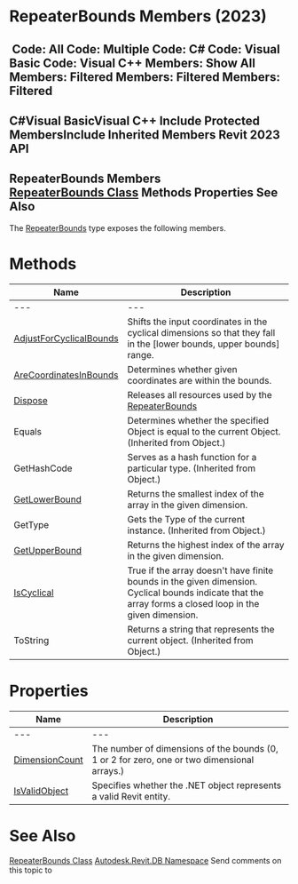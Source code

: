 # RepeaterBounds Members (2023)

﻿
 Code: All Code: Multiple Code: C# Code: Visual Basic Code: Visual C++  Members: Show All Members: Filtered Members: Filtered Members: Filtered   
---  
C#Visual BasicVisual C++
Include Protected MembersInclude Inherited Members
Revit 2023 API  
---  
RepeaterBounds Members  
[RepeaterBounds Class](99c1ffdf-818b-1918-a6ba-42b7904ca4bc.md "RepeaterBounds Class") Methods Properties See Also  
---  
The [RepeaterBounds](99c1ffdf-818b-1918-a6ba-42b7904ca4bc.md "RepeaterBounds Class") type exposes the following members.
# Methods
| Name | Description |
| --- | --- |
| --- | --- | --- |
| [AdjustForCyclicalBounds](9cbf97b3-28f6-3479-044f-a7ec0419192b.md "AdjustForCyclicalBounds Method") | Shifts the input coordinates in the cyclical dimensions so that they fall in the [lower bounds, upper bounds] range. |
| [AreCoordinatesInBounds](66edda4f-79f3-30d7-f485-3e8a1ec33da4.md "AreCoordinatesInBounds Method") | Determines whether given coordinates are within the bounds. |
| [Dispose](7b592b4d-75ef-6992-a9e7-4ffe5667f237.md "Dispose Method") | Releases all resources used by the [RepeaterBounds](99c1ffdf-818b-1918-a6ba-42b7904ca4bc.md "RepeaterBounds Class") |
| Equals | Determines whether the specified Object is equal to the current Object. (Inherited from Object.) |
| GetHashCode | Serves as a hash function for a particular type.  (Inherited from Object.) |
| [GetLowerBound](a7d2526a-92fe-3d1d-9574-0e9bd21c9808.md "GetLowerBound Method") | Returns the smallest index of the array in the given dimension. |
| GetType | Gets the Type of the current instance. (Inherited from Object.) |
| [GetUpperBound](ed36936e-ea19-b021-04f1-32921cd17313.md "GetUpperBound Method") | Returns the highest index of the array in the given dimension. |
| [IsCyclical](d5d3a8b0-62bc-6783-3d96-b11564f6ebb6.md "IsCyclical Method") | True if the array doesn't have finite bounds in the given dimension. Cyclical bounds indicate that the array forms a closed loop in the given dimension. |
| ToString | Returns a string that represents the current object. (Inherited from Object.) |

# Properties
| Name | Description |
| --- | --- |
| --- | --- | --- |
| [DimensionCount](b8017ee1-1af3-bfb3-a6cc-da8e228674a4.md "DimensionCount Property") | The number of dimensions of the bounds (0, 1 or 2 for zero, one or two dimensional arrays.) |
| [IsValidObject](f8937f4f-7010-a79c-f08f-4f76ff90b33c.md "IsValidObject Property") | Specifies whether the .NET object represents a valid Revit entity. |

# See Also
[RepeaterBounds Class](99c1ffdf-818b-1918-a6ba-42b7904ca4bc.md "RepeaterBounds Class")
[Autodesk.Revit.DB Namespace](87546ba7-461b-c646-cbb1-2cb8f5bff8b2.md "Autodesk.Revit.DB Namespace")
Send comments on this topic to 